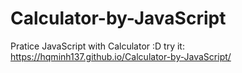 # Calculator-by-JavaScript
Pratice JavaScript with Calculator
:D
try it: https://hqminh137.github.io/Calculator-by-JavaScript/
